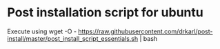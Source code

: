 # Post installation script for ubuntu

Execute using
wget -O - https://raw.githubusercontent.com/drkarl/post-install/master/post_install_script_essentials.sh | bash

